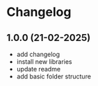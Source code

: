 # Changelog

## 1.0.0 (21-02-2025)

- add changelog
- install new libraries
- update readme
- add basic folder structure